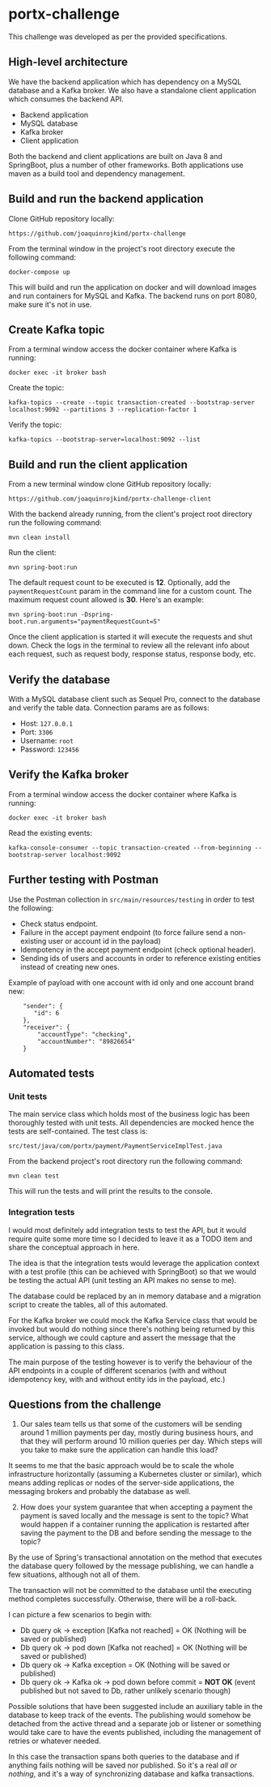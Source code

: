 # portx-challenge

This challenge was developed as per the provided specifications.

## High-level architecture

We have the backend application which has dependency on a MySQL database and a Kafka broker.
We also have a standalone client application which consumes the backend API.

- Backend application
- MySQL database
- Kafka broker
- Client application

Both the backend and client applications are built on Java 8 and SpringBoot, plus a number of other frameworks.
Both applications use maven as a build tool and dependency management.

## Build and run the backend application

Clone GitHub repository locally:

`https://github.com/joaquinrojkind/portx-challenge`

From the terminal window in the project's root directory execute the following command:

`docker-compose up`

This will build and run the application on docker and will download images and run containers for MySQL and Kafka.
The backend runs on port 8080, make sure it's not in use.

## Create Kafka topic

From a terminal window access the docker container where Kafka is running:

`docker exec -it broker bash`

Create the topic:

`kafka-topics --create --topic transaction-created --bootstrap-server localhost:9092 --partitions 3 --replication-factor 1`

Verify the topic:

`kafka-topics --bootstrap-server=localhost:9092 --list`

## Build and run the client application

From a new terminal window clone GitHub repository locally:

`https://github.com/joaquinrojkind/portx-challenge-client`

With the backend already running, from the client's project root directory run the following command:

`mvn clean install`

Run the client:

`mvn spring-boot:run`

The default request count to be executed is <b>12</b>. Optionally, add the `paymentRequestCount` param in the command line for a custom count.
The maximum request count allowed is <b>30</b>.
Here's an example:

`mvn spring-boot:run -Dspring-boot.run.arguments="paymentRequestCount=5"`

Once the client application is started it will execute the requests and shut down.
Check the logs in the terminal to review all the relevant info about each request, such as request body, response status, response body, etc.

## Verify the database

With a MySQL database client such as Sequel Pro, connect to the database and verify the table data.
Connection params are as follows:

- Host: `127.0.0.1`
- Port: `3306`
- Username: `root`
- Password: `123456`

## Verify the Kafka broker

From a terminal window access the docker container where Kafka is running:

`docker exec -it broker bash`

Read the existing events:

`kafka-console-consumer --topic transaction-created --from-beginning --bootstrap-server localhost:9092`

## Further testing with Postman

Use the Postman collection in `src/main/resources/testing` in order to test the following:

- Check status endpoint.
- Failure in the accept payment endpoint (to force failure send a non-existing user or account id in the payload)
- Idempotency in the accept payment endpoint (check optional header).
- Sending ids of users and accounts in order to reference existing entities instead of creating new ones.

Example of payload with one account with id only and one account brand new:
```
    "sender": {
       "id": 6
    },
    "receiver": {
        "accountType": "checking",
        "accountNumber": "89826654"
    }
```

## Automated tests

### Unit tests

The main service class which holds most of the business logic has been thoroughly tested with unit tests. All dependencies are mocked hence the tests are self-contained.
The test class is:

`src/test/java/com/portx/payment/PaymentServiceImplTest.java`

From the backend project's root directory run the following command:

`mvn clean test`

This will run the tests and will print the results to the console.

### Integration tests

I would most definitely add integration tests to test the API, but it would require quite some more time so I decided to leave it as a TODO item and share the conceptual approach in here.

The idea is that the integration tests would leverage the application context with a test profile (this can be achieved with SpringBoot) so that we would be testing the actual API (unit testing an API makes no sense to me). 

The database could be replaced by an in memory database and a migration script to create the tables, all of this automated. 

For the Kafka broker we could mock the Kafka Service class that would be invoked but would do nothing since there's nothing being returned by this service, although we could capture and assert the message that the application is passing to this class.

The main purpose of the testing however is to verify the behaviour of the API endpoints in a couple of different scenarios (with and without idempotency key, with and without entity ids in the payload, etc.)

## Questions from the challenge

1) Our sales team tells us that some of the customers will be sending around 1 million payments per day, mostly during business hours, and that they will perform around 10 million queries per day. Which steps will you take to make sure the application can handle this load?

It seems to me that the basic approach would be to scale the whole infrastructure horizontally (assuming a Kubernetes cluster or similar), which means adding replicas or nodes of the server-side applications, the messaging brokers and probably the database as well.

2) How does your system guarantee that when accepting a payment the payment is saved locally and the message is sent to the topic? What would happen if a container running the application is restarted after saving the payment to the DB and before sending the message to the topic?

By the use of Spring's transactional annotation on the method that executes the database query followed by the message publishing, we can handle a few situations, although not all of them. 

The transaction will not be committed to the database until the executing method completes successfully. Otherwise, there will be a roll-back.

I can picture a few scenarios to begin with:

- Db query ok -> exception [Kafka not reached] = OK (Nothing will be saved or published)
- Db query ok -> pod down  [Kafka not reached] = OK (Nothing will be saved or published)
- Db query ok -> Kafka exception = OK (Nothing will be saved or published)
- Db query ok -> Kafka ok -> pod down before commit = <b>NOT OK</b> (event published but not saved to Db, rather unlikely scenario though)

Possible solutions that have been suggested include an auxiliary table in the database to keep track of the events. The publishing would somehow be detached from the active thread and a separate job or listener or something would take care to have the events published, including the management of retries or whatever needed.

In this case the transaction spans both queries to the database and if anything fails nothing will be saved nor published. So it's a real <i>all or nothing</i>, and it's a way of synchronizing database and kafka transactions.